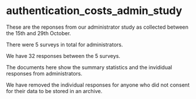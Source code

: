 # authentication_costs_admin_study

These are the reponses from our administrator study as collected between the 15th and 29th October.

There were 5 surveys in total for administrators. 

We have 32 responses between the 5 surveys.

The documents here show the summary statistics and the invididual responses from administrators.

We have removed the individual responses for anyone who did not consent for their data to be stored in an archive.
